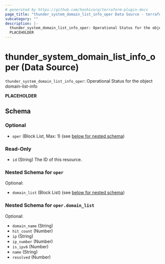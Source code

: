 ```yaml
---
# generated by https://github.com/hashicorp/terraform-plugin-docs
page_title: "thunder_system_domain_list_info_oper Data Source - terraform-provider-thunder"
subcategory: ""
description: |-
  thunder_system_domain_list_info_oper: Operational Status for the object domain-list-info
  PLACEHOLDER
---
```


# thunder_system_domain_list_info_oper (Data Source)

`thunder_system_domain_list_info_oper`: Operational Status for the object domain-list-info

__PLACEHOLDER__



<!-- schema generated by tfplugindocs -->
## Schema

### Optional

- `oper` (Block List, Max: 1) (see [below for nested schema](#nestedblock--oper))

### Read-Only

- `id` (String) The ID of this resource.

<a id="nestedblock--oper"></a>
### Nested Schema for `oper`

Optional:

- `domain_list` (Block List) (see [below for nested schema](#nestedblock--oper--domain_list))

<a id="nestedblock--oper--domain_list"></a>
### Nested Schema for `oper.domain_list`

Optional:

- `domain_name` (String)
- `hit_count` (Number)
- `ip` (String)
- `ip_number` (Number)
- `is_ipv6` (Number)
- `name` (String)
- `resolved` (Number)


